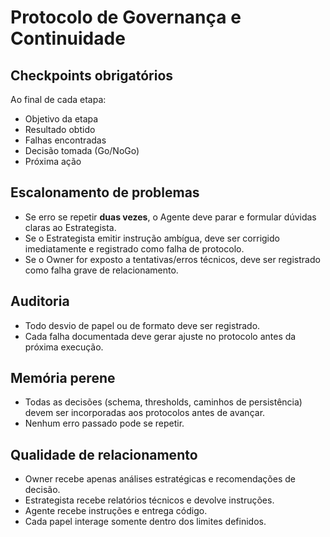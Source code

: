 # Protocolo de Governança e Continuidade

## Checkpoints obrigatórios

Ao final de cada etapa:  
- Objetivo da etapa  
- Resultado obtido  
- Falhas encontradas  
- Decisão tomada (Go/NoGo)  
- Próxima ação  

## Escalonamento de problemas

- Se erro se repetir **duas vezes**, o Agente deve parar e formular dúvidas claras ao Estrategista.  
- Se o Estrategista emitir instrução ambígua, deve ser corrigido imediatamente e registrado como falha de protocolo.  
- Se o Owner for exposto a tentativas/erros técnicos, deve ser registrado como falha grave de relacionamento.  

## Auditoria

- Todo desvio de papel ou de formato deve ser registrado.  
- Cada falha documentada deve gerar ajuste no protocolo antes da próxima execução.  

## Memória perene

- Todas as decisões (schema, thresholds, caminhos de persistência) devem ser incorporadas aos protocolos antes de avançar.  
- Nenhum erro passado pode se repetir.  

## Qualidade de relacionamento

- Owner recebe apenas análises estratégicas e recomendações de decisão.  
- Estrategista recebe relatórios técnicos e devolve instruções.  
- Agente recebe instruções e entrega código.  
- Cada papel interage somente dentro dos limites definidos.  
